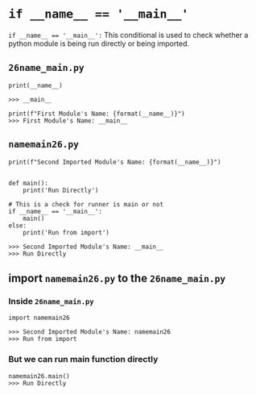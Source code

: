 # `if __name__ == '__main__'`

`if __name__ == '__main__':` This conditional is used to check whether a python module is being run directly or being imported.

## `26name_main.py`

```
print(__name__)

>>> __main__

print(f"First Module's Name: {format(__name__)}")
>>> First Module's Name: __main__
```


## `namemain26.py`

```
print(f"Second Imported Module's Name: {format(__name__)}")


def main():
	print('Run Directly')

# This is a check for runner is main or not
if __name__ == '__main__':
	main()
else:
	print('Run from import')

>>> Second Imported Module's Name: __main__
>>> Run Directly
```


## import `namemain26.py` to the `26name_main.py`

### Inside `26name_main.py`

```
import namemain26 

>>> Second Imported Module's Name: namemain26
>>> Run from import
```

### But we can run main function directly

```
namemain26.main()
>>> Run Directly
```





